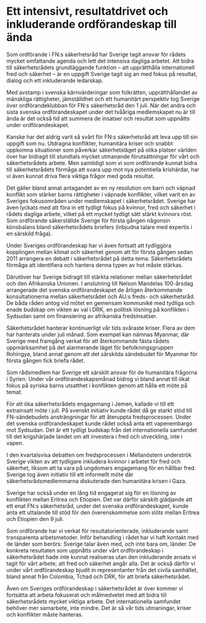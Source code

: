 # Ett intensivt, resultatdrivet och inkluderande ordförandeskap till ända

Som ordförande i FN:s säkerhetsråd har Sverige tagit ansvar för rådets mycket omfattande agenda och lett det intensiva dagliga arbetet. Att bidra till säkerhetsrådets grundläggande funktion – att upprätthålla internationell fred och säkerhet – är en uppgift Sverige tagit sig an med fokus på resultat, dialog och ett inkluderande ledarskap.

Med avstamp i svenska kärnvärderingar som folkrätten, upprätthållandet av mänskliga rättigheter, jämställdhet och ett humanitärt perspektiv tog Sverige över ordförandeklubban för FN:s säkerhetsråd den 1 juli. När det andra och sista svenska ordförandeskapet under det tvååriga medlemskapet nu är till ända är det också tid att summera de insatser och resultat som uppnåtts under ordförandeskapet.

Kanske har det aldrig varit så svårt för FN:s säkerhetsråd att leva upp till sin uppgift som nu. Utdragna konflikter, humanitära kriser och snabbt uppkomna situationer som påverkar säkerhetsläget på olika platser världen över har bidragit till stundtals mycket utmanande förutsättningar för vårt och säkerhetsrådets arbete. Men samtidigt som vi som ordförande kunnat bidra till säkerhetsrådets förmåga att svara upp mot nya potentiella krishärdar, har vi även kunnat driva flera viktiga frågor med goda resultat.

Det gäller bland annat antagandet av en ny resolution om barn och väpnad konflikt som stärker barns rättigheter i väpnade konflikter, vilket varit en av Sveriges fokusområden under medlemskapet i säkerhetsrådet. Sverige har även lyckats med att föra in ett tydligt fokus på kvinnor, fred och säkerhet i rådets dagliga arbete, vilket på ett mycket tydligt sätt stärkt kvinnors röst. Som ordförande säkerställde Sverige för första gången någonsin könsbalans bland säkerhetsrådets briefers (inbjudna talare med expertis i en särskild fråga).

Under Sveriges ordförandeskap har vi även fortsatt att tydliggöra kopplingen mellan klimat och säkerhet genom att för första gången sedan 2011 arrangera en debatt i säkerhetsrådet på detta tema. Säkerhetsrådets förmåga att identifiera och hantera denna typen av hot måste stärkas.

Därutöver har Sverige bidragit till stärkta relationer mellan säkerhetsrådet och den Afrikanska Unionen. I anslutning till Nelson Mandelas 100-årsdag arrangerade det svenska ordförandeskapet de årligen återkommande konsultationerna mellan säkerhetsrådet och AU:s freds- och säkerhetsråd. De båda råden antog vid mötet en gemensam kommuniké med tydliga och enade budskap om vikten av val i DRK, en politisk lösning på konflikten i Sydsudan samt om finansiering av afrikanska fredsinsatser.

Säkerhetsrådet hanterar kontinuerligt vår tids svåraste kriser. Flera av dem har hanterats under juli månad. Som exempel kan nämnas Myanmar, där Sverige med framgång verkat för att återkommande fästa rådets uppmärksamhet på det alarmerande läget för befolkningsgruppen Rohingya, bland annat genom att det särskilda sändebudet för Myanmar för första gången fick briefa rådet.

Som rådsmedlem har Sverige ett särskilt ansvar för de humanitära frågorna i Syrien. Under vår ordförandeskapsmånad bidrog vi bland annat till ökat fokus på syriska barns utsatthet i konflikten genom att hålla ett möte på temat.

För att öka säkerhetsrådets engagemang i Jemen, kallade vi till ett extrainsatt möte i juli. På svenskt initiativ kunde rådet då ge starkt stöd till FN-sändebudets ansträngningar för att återuppta fredsprocessen.
Under det svenska ordförandeskapet kunde rådet också anta ett vapenembargo mot Sydsudan. Det är ett tydligt budskap från det internationella samfundet till det krigshärjade landet om att investera i fred och utveckling, inte i vapen.

I den kvartalsvisa debatten om fredsprocessen i Mellanöstern underströk Sverige vikten av att tydligare inkludera kvinnor i arbetet för fred och säkerhet, liksom att ta vara på ungdomars engagemang för en hållbar fred. Sverige tog även initiativ till ett informellt möte där säkerhetsrådsmedlemmarna diskuterade den humanitära krisen i Gaza.

Sverige har också under en lång tid engagerat sig för en lösning av konflikten mellan Eritrea och Etiopien. Det var därför särskilt glädjande att ett enat FN:s säkerhetsråd, under det svenska ordförandeskapet, kunde anta ett uttalande till stöd för den överenskommelse som slöts mellan Eritrea och Etiopien den 9 juli.

Som ordförande har vi verkat för resultatorienterade, inkluderande samt transparenta arbetsmetoder. Inför behandling i rådet har vi haft kontakt med de länder som berörs: Sverige talar även med, och inte bara om, länder. De konkreta resultaten som uppnåtts under vårt ordförandeskap i säkerhetsrådet hade inte kunnat realiseras utan den inkluderande ansats vi tagit för vårt arbete; att fred och säkerhet angår alla. Det är också därför vi under vårt ordförandeskap bjudit in representanter från det civila samhället, bland annat från Colombia, Tchad och DRK, för att briefa säkerhetsrådet.

Även om Sveriges ordförandeskap i säkerhetsrådet är över kommer vi fortsätta att arbeta fokuserat och målmedvetet med att bidra till säkerhetsrådets mycket viktiga arbete. Det internationella samfundet behöver mer samarbete, inte mindre. Det är så vår tids utmaningar, kriser och konflikter måste hanteras.
